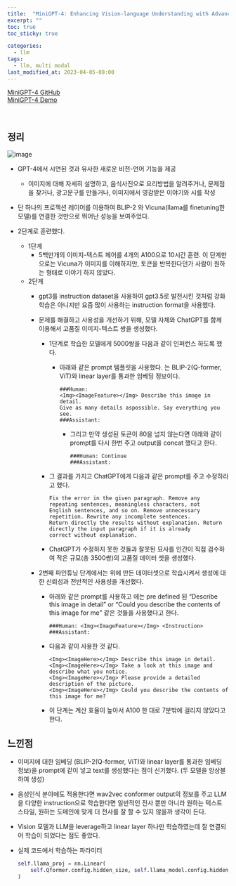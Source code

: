 ```yaml
---
title:  "MiniGPT-4: Enhancing Vision-language Understanding with Advanced Large Language Models"
excerpt: ""
toc: true
toc_sticky: true

categories:
  - llm
tags:
  - llm, multi modal
last_modified_at: 2023-04-05-08:00
---
```

   
[MiniGPT-4 GitHub](https://github.com/Vision-CAIR/MiniGPT-4)  
[MiniGPT-4 Demo](https://minigpt-4.github.io/)

<br>

## 정리

![image](https://github.com/upskyy/upskyy.github.io/assets/54731898/2a6e1154-fb1a-4cba-a417-c0eab554f6d3)

- GPT-4에서 시연된 것과 유사한 새로운 비전-언어 기능을 제공
  - 이미지에 대해 자세히 설명하고, 음식사진으로 요리방법을 알려주거나, 문제점을 찾거나, 광고문구를 만들거나, 이미지에서 영감받은 이야기와 시를 작성
  
- 단 하나의 프로젝션 레이어를 이용하여 BLIP-2 와 Vicuna(llama를 finetuning한 모델)를 연결한 것만으로 뛰어난 성능을 보여주었다.
  
- 2단계로 훈련했다.
  - 1단계
    - 5백만개의 이미지-텍스트 페어를 4개의 A100으로 10시간 훈련. 이 단계만으로는 Vicuna가 이미지를 이해하지만, 토큰을 반복한다던가 사람이 원하는 형태로 이야기 하지 않았다.
  - 2단계
    - gpt3를 instruction dataset을 사용하여 gpt3.5로 발전시킨 것처럼 강화학습은 아니지만 요즘 많이 사용하는 instruction format을 사용했다.
    - 문제를 해결하고 사용성을 개선하기 위해, 모델 자체와 ChatGPT를 함께 이용해서 고품질 이미지-텍스트 쌍을 생성했다.
      - 1단계로 학습한 모델에게 5000쌍을 다음과 같이 인퍼런스 하도록 했다.
        - 아래와 같은 prompt 템플릿을 사용했다. <ImageFeature>는 BLIP-2(Q-former, ViT)와 linear layer를 통과한 임베딩 정보이다.

            ```
            ###Human:
            <Img><ImageFeature></Img> Describe this image in detail.
            Give as many details aspossible. Say everything you see.
            ###Assistant:
            ```

          - 그리고 만약 생성된 토큰이 80을 넘지 않는다면 아래와 같이 prompt를 다시 한번 주고 output을 concat 했다고 한다.

            ```
            ###Human: Continue 
            ###Assistant:
            ```

      - 그 결과를 가지고 ChatGPT에게 다음과 같은 prompt를 주고 수정하라고 했다.

        ```
        Fix the error in the given paragraph. Remove any repeating sentences, meaningless characters, not
        English sentences, and so on. Remove unnecessary repetition. Rewrite any incomplete sentences.
        Return directly the results without explanation. Return directly the input paragraph if it is already
        correct without explanation.
        ```

      - ChatGPT가 수정하지 못한 것들과 잘못된 묘사를 인간이 직접 검수하여 작은 규모(총 3500쌍)의 고품질 데이터 셋을 생성했다.
  
    - 2번째 파인튜닝 단계에서는 위에 만든 데이터셋으로 학습시켜서 생성에 대한 신뢰성과 전반적인 사용성을 개선했다.
      - 아래와 같은 prompt를 사용하고 <Instuction>에는 pre defined 된 “Describe this image in detail” or “Could you describe the contents of this image for me” 같은 것들을 사용했다고 한다.

        ```
        ###Human: <Img><ImageFeature></Img> <Instruction> 
        ###Assistant:
        ```

      - 다음과 같이 사용한 것 같다.

        ```
        <Img><ImageHere></Img> Describe this image in detail.
        <Img><ImageHere></Img> Take a look at this image and describe what you notice.
        <Img><ImageHere></Img> Please provide a detailed description of the picture.
        <Img><ImageHere></Img> Could you describe the contents of this image for me?
        ```

      - 이 단계는 계산 효율이 높아서 A100 한 대로 7분밖에 걸리지 않았다고 한다.

## 느낀점

- 이미지에 대한 임베딩 (BLIP-2(Q-former, ViT)와 linear layer를 통과한 임베딩 정보)을 prompt에 같이 넣고 text를 생성했다는 점이 신기했다. (두 모델을 앙상블하여 생성)

- 음성인식 분야에도 적용한다면 wav2vec conformer output의 정보를 주고 LLM을 다양한 instruction으로 학습한다면 일반적인 전사 뿐만 아니라 원하는 텍스트 스타일, 원하는 도메인에 맞게 더 전사를 잘 할 수 있지 않을까 생각이 든다.

- Vision 모델과 LLM을 leverage하고 linear layer 하나만 학습하였는데 잘 연결되어 학습이 되었다는 점도 좋았다.

- 실제 코드에서 학습하는 파라미터

    ```python
    self.llama_proj = nn.Linear(
        self.Qformer.config.hidden_size, self.llama_model.config.hidden_size
    )
    ```

